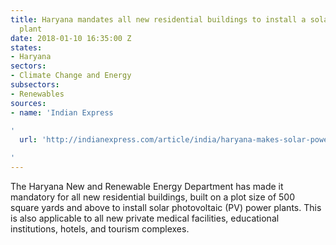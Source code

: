 ```yaml
---
title: Haryana mandates all new residential buildings to install a solar PV power
  plant
date: 2018-01-10 16:35:00 Z
states:
- Haryana
sectors:
- Climate Change and Energy
subsectors:
- Renewables
sources:
- name: 'Indian Express

'
  url: 'http://indianexpress.com/article/india/haryana-makes-solar-power-plants-mandatory-for-new-buildings-5009217/

'
---
```


The Haryana New and Renewable Energy Department has made it mandatory for all new residential buildings, built on a plot size of 500 square yards and above to install solar photovoltaic (PV) power plants. This is also applicable to all new private medical facilities, educational institutions, hotels, and tourism complexes.
